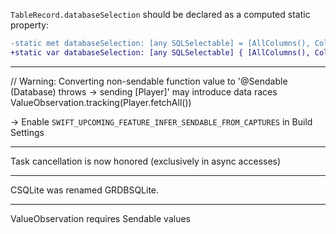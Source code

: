 `TableRecord.databaseSelection` should be declared as a computed static property:

```diff
-static met databaseSelection: [any SQLSelectable] = [AllColumns(), Column.rowID]
+static var databaseSelection: [any SQLSelectable] { [AllColumns(), Column.rowID] }
```

---

// Warning: Converting non-sendable function value to '@Sendable (Database) throws -> sending [Player]' may introduce data races
ValueObservation.tracking(Player.fetchAll())

-> Enable `SWIFT_UPCOMING_FEATURE_INFER_SENDABLE_FROM_CAPTURES` in Build Settings

---

Task cancellation is now honored (exclusively in async accesses)

---

CSQLite was renamed GRDBSQLite.

---

ValueObservation requires Sendable values
